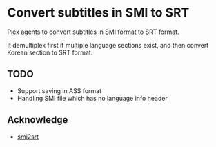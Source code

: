 Convert subtitles in SMI to SRT
========================================

Plex agents to convert subtitles in SMI format to SRT format.

It demultiplex first if multiple language sections exist,
and then convert Korean section to SRT format.

TODO
-------------

* Support saving in ASS format
* Handling SMI file which has no language info header

Acknowledge
-------------

* [smi2srt](https://gist.github.com/suapapa/1532257)
